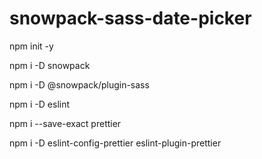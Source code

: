 # snowpack-sass-date-picker

npm init -y

npm i -D snowpack

npm i -D @snowpack/plugin-sass

npm i -D eslint

npm i --save-exact prettier

npm i -D eslint-config-prettier eslint-plugin-prettier
